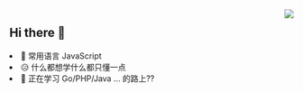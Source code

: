 <a href="https://github.com/anuraghazra/github-readme-stats">
  <img align="right" style="width:auto" src="https://github-readme-stats.vercel.app/api/top-langs/?username=OfflineY&layout=compact"/>
</a>
<h2>Hi there 👋</h2>
<li>🎯 常用语言 JavaScript</li>
<li>😥 什么都想学什么都只懂一点</li>
<li>🤔 正在学习 Go/PHP/Java ... 的路上??</li>

